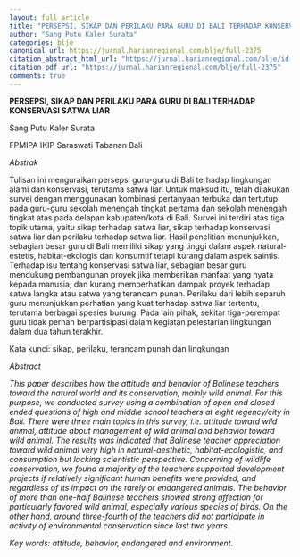 ```yaml
---
layout: full_article
title: "PERSEPSI, SIKAP DAN PERILAKU PARA GURU DI BALI TERHADAP KONSERVASI SATWA LIAR"
author: "Sang Putu Kaler Surata"
categories: blje
canonical_url: https://jurnal.harianregional.com/blje/full-2375 
citation_abstract_html_url: "https://jurnal.harianregional.com/blje/id-2375"
citation_pdf_url: "https://jurnal.harianregional.com/blje/full-2375"  
comments: true
---
```


<p><span class="font0" style="font-weight:bold;">PERSEPSI, SIKAP DAN PERILAKU PARA GURU DI BALI TERHADAP KONSERVASI SATWA LIAR</span></p>
<p><span class="font0">Sang Putu Kaler Surata</span></p>
<p><span class="font0">FPMIPA IKIP Saraswati Tabanan Bali</span></p>
<p><span class="font0" style="font-style:italic;">Abstrak</span></p>
<p><span class="font0">Tulisan ini menguraikan persepsi guru-guru di Bali terhadap lingkungan alami dan konservasi, terutama satwa liar. Untuk maksud itu, telah dilakukan survei dengan menggunakan kombinasi pertanyaan terbuka dan tertutup pada guru-guru sekolah menengah tingkat pertama dan sekolah menengah tingkat atas pada delapan kabupaten/kota di Bali. Survei ini terdiri atas tiga topik utama, yaitu sikap terhadap satwa liar, sikap terhadap konservasi satwa liar dan perilaku terhadap satwa liar. Hasil penelitian menunjukkan, sebagian besar guru di Bali memiliki sikap yang tinggi dalam aspek natural-estetis, habitat-ekologis dan konsumtif tetapi kurang dalam aspek saintis. Terhadap isu tentang konservasi satwa liar, sebagian besar guru mendukung pembangunan proyek jika memberikan manfaat yang nyata kepada manusia, dan kurang memperhatikan dampak proyek terhadap satwa langka atau satwa yang terancam punah. Perilaku dari lebih separuh guru menunjukkan perhatian yang kuat terhadap satwa liar tertentu, terutama berbagai spesies burung. Pada lain pihak, sekitar tiga-perempat guru tidak pernah berpartisipasi dalam kegiatan pelestarian lingkungan dalam dua tahun terakhir.</span></p>
<p><span class="font0">Kata kunci: sikap, perilaku, terancam punah dan lingkungan</span></p>
<p><span class="font0" style="font-style:italic;">Abstract</span></p>
<p><span class="font0" style="font-style:italic;">This paper describes how the attitude and behavior of Balinese teachers toward the natural world and its conservation, mainly wild animal. For this purpose, we conducted survey using a combination of open and closed-ended questions of high and middle school teachers at eight regency/city in Bali. There were three main topics in this survey, i.e. attitude toward wild animal, attitude about management of wild animal and behavior toward wild animal. The results was indicated that Balinese teacher appreciation toward wild animal very high in natural-aesthetic, habitat-ecologistic, and consumption but lacking scientistic perspective. Concerning of wildlife conservation, we found a majority of the teachers supported development projects if relatively significant human benefits were provided, and regardless of its impact on the rarely or endangered animals. The behavior of more than one-half Balinese teachers showed strong affection for particularly favored wild animal, especially various species of birds. On the other hand, around three-fourth of the teachers did not participate in activity of environmental conservation since last two years</span><span class="font0">.</span></p>
<p><span class="font0" style="font-style:italic;">Key words: attitude, behavior, endangered and environment</span><span class="font0">.</span></p>